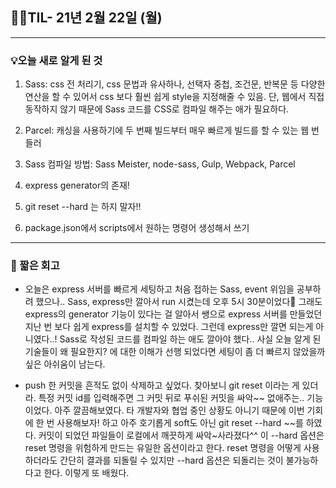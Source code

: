 ## 👩‍💻TIL- 21년 2월 22일 (월)

---

### 💡오늘 새로 알게 된 것

1.  Sass: css 전 처리기, css 문법과 유사하나, 선택자 중첩, 조건문, 반복문 등 다양한 연산을 할 수 있어서 css 보다 훨씬 쉽게 style을 지정해줄 수 있음. 단, 웹에서 직접 동작하지 않기 때문에 Sass 코드를 CSS로 컴파일 해주는 애가 필요하다.

2.  Parcel: 캐싱을 사용하기에 두 번째 빌드부터 매우 빠르게 빌드를 할 수 있는 웹 번들러

3.  Sass 컴파일 방법: Sass Meister, node-sass, Gulp, Webpack, Parcel

4.  express generator의 존재!

5.  git reset --hard 는 하지 말자!!

6.  package.json에서 scripts에서 원하는 명령어 생성해서 쓰기

---

### 📝 짧은 회고

- 오늘은 express 서버를 빠르게 세팅하고 처음 접하는 Sass, event 위임을 공부하려 했으나.. Sass, express만 깔아서 run 시켰는데 오후 5시 30분이었다🥶 그래도 express의 generator 기능이 있다는 걸 알아서 쌩으로 express 서버를 만들었던 지난 번 보다 쉽게 express를 설치할 수 있었다. 그런데 express만 깔면 되는게 아니였다..! Sass로 작성된 코드를 컴파일 하는 애도 깔아야 했다.. 사실 오늘 알게 된 기술들이 왜 필요한지? 에 대한 이해가 선행 되었다면 세팅이 좀 더 빠르지 않았을까 싶은 아쉬움이 남는다.

- push 한 커밋을 흔적도 없이 삭제하고 싶었다. 찾아보니 git reset 이라는 게 있더라. 특정 커밋 id를 입력해주면 그 커밋 뒤로 푸쉬된 커밋을 싸악~~ 없애주는.. 기능이었다. 아주 깔끔해보였다. 타 개발자와 협업 중인 상황도 아니기 때문에 이번 기회에 한 번 사용해보자! 하고 아주 호기롭게 soft도 아닌 git reset --hard ~~를 하였다. 커밋이 되었던 파일들이 로컬에서 깨끗하게 싸악~사라졌다^^ 이 --hard 옵션은 reset 명령을 위험하게 만드는 유일한 옵션이라고 한다. reset 명령을 어떻게 사용하더라도 간단히 결과를 되돌릴 수 있지만 --hard 옵션은 되돌리는 것이 불가능하다고 한다. 이렇게 또 배웠다.
